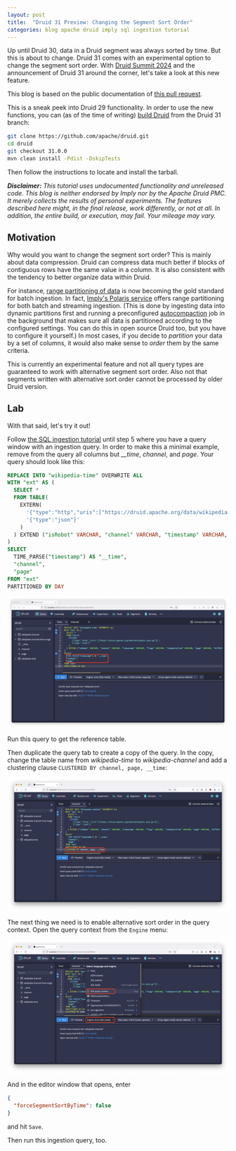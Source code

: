 ```yaml
---
layout: post
title:  "Druid 31 Preview: Changing the Segment Sort Order"
categories: blog apache druid imply sql ingestion tutorial
---
```


Up until Druid 30, data in a Druid segment was always sorted by time. But this is about to change. Druid 31 comes with an experimental option to change the segment sort order. With [Druid Summit 2024](https://druidsummit.org/) and the announcement of Druid 31 around the corner, let's take a look at this new feature.

This blog is based on the public documentation of [this pull request](https://github.com/apache/druid/pull/16849). 

This is a sneak peek into Druid 29 functionality. In order to use the new functions, you can (as of the time of writing) [build Druid](https://druid.apache.org/docs/latest/development/build.html) from the Druid 31 branch:

```bash
git clone https://github.com/apache/druid.git
cd druid
git checkout 31.0.0
mvn clean install -Pdist -DskipTests
```

Then follow the instructions to locate and install the tarball.

_**Disclaimer:** This tutorial uses undocumented functionality and unreleased code. This blog is neither endorsed by Imply nor by the Apache Druid PMC. It merely collects the results of personal experiments. The features described here might, in the final release, work differently, or not at all. In addition, the entire build, or execution, may fail. Your mileage may vary._

## Motivation

Why would you want to change the segment sort order? This is mainly about data compression. Druid can compress data much better if blocks of contiguous rows have the same value in a column. It is also consistent with the tendency to better organize data within Druid.

For instance, [range partitioning of data](/2022/01/25/partitioning-in-druid-part-3-multi-dimension-range-partitioning/) is now becoming the gold standard for batch ingestion. In fact, [Imply's Polaris service](https://imply.io/imply-fully-managed-dbaas-polaris/) offers range partitioning for both batch and streaming ingestion. (This is done by ingesting data into dynamic partitions first and running a preconfigured [autocompaction](https://druid.apache.org/docs/latest/data-management/automatic-compaction) job in the background that makes sure all data is partitioned according to the configured settings. You can do this in open source Druid too, but you have to configure it yourself.) In most cases, if you decide to _partition_ your data by a set of columns, it would also make sense to _order_ them by the same criteria.

This is currently an experimental feature and not all query types are guaranteed to work with alternative segment sort order. Also not that segments written with alternative sort order cannot be processed by older Druid version.

## Lab

With that said, let's try it out!

Follow [the SQL ingestion tutorial](https://druid.apache.org/docs/latest/tutorials/tutorial-msq-extern) until step 5 where you have a query window with an ingestion query. In order to make this a minimal example, remove from the query all columns but _\_\_time_, _channel_, and _page_. Your query should look like this:

```sql
REPLACE INTO "wikipedia-time" OVERWRITE ALL
WITH "ext" AS (
  SELECT *
  FROM TABLE(
    EXTERN(
      '{"type":"http","uris":["https://druid.apache.org/data/wikipedia.json.gz"]}',
      '{"type":"json"}'
    )
  ) EXTEND ("isRobot" VARCHAR, "channel" VARCHAR, "timestamp" VARCHAR, "flags" VARCHAR, "isUnpatrolled" VARCHAR, "page" VARCHAR, "diffUrl" VARCHAR, "added" BIGINT, "comment" VARCHAR, "commentLength" BIGINT, "isNew" VARCHAR, "isMinor" VARCHAR, "delta" BIGINT, "isAnonymous" VARCHAR, "user" VARCHAR, "deltaBucket" BIGINT, "deleted" BIGINT, "namespace" VARCHAR, "cityName" VARCHAR, "countryName" VARCHAR, "regionIsoCode" VARCHAR, "metroCode" BIGINT, "countryIsoCode" VARCHAR, "regionName" VARCHAR)
)
SELECT
  TIME_PARSE("timestamp") AS "__time",
  "channel",
  "page"
FROM "ext"
PARTITIONED BY DAY
```

![base query](/assets/2024-10-20-01-time.png)

Run this query to get the reference table.

Then duplicate the query tab to create a copy of the query. In the copy, change the table name from _wikipedia-time_ to _wikipedia-channel_ and add a clustering clause `CLUSTERED BY channel, page, __time`:

![query with clustering](/assets/2024-10-20-02-channel.png)

The next thing we need is to enable alternative sort order in the query context. Open the query context from the `Engine` menu:

![Open context](/assets/2024-10-20-03-context1.png)

And in the editor window that opens, enter

```json
{
  "forceSegmentSortByTime": false
}
```

and hit `Save`.

Then run this ingestion query, too.

